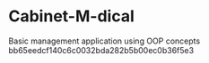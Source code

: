 # Cabinet-M-dical

Basic management application using OOP concepts
bb65eedcf140c6c0032bda282b5b00ec0b36f5e3
